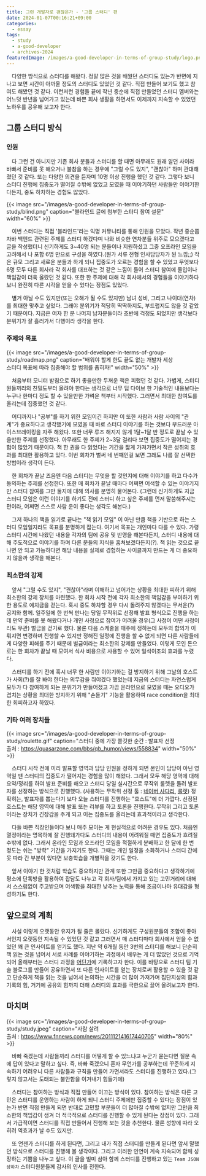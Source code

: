 ```yaml
---
title: 그런 개발자로 괜찮은가 - '그룹 스터디' 편
date: 2024-01-07T00:16:21+09:00
categories:
  - essay
tags: 
  - study
  - a-good-developer
  - archives-2024
featuredImage: /images/a-good-developer-in-terms-of-group-study/logo.png
---
```


　다양한 방식으로 스터디를 해왔다. 정말 많은 것을 배웠던 스터디도 있는가 반면에 지나고 보면 시간이 아까울 정도의 스터디도 있었던 것 같다. 직접 만들어 보기도 했고 참여도 해봤던 것 같다. 이런저런 경험들 끝에 작년 중순에 직접 만들었던 스터디 멤버와는 어느덧 반년을 넘어가고 있는데 바쁜 회사 생활을 하면서도 이제까지 지속할 수 있었던 노하우를 공유해 보고자 한다.

## 그룹 스터디 방식
### 인원
　다 그런 건 아니지만 기존 회사 분들과 스터디를 할 때면 아무래도 원래 알던 사이라 바빠서 준비를 못 해오거나 불참을 하는 경우에 "그럴 수도 있지", "괜찮아" 하며 관대해졌던 것 같다. 또는 다양한 의견을 듣자며 10명 이상 진행을 했던 것 같다. 그렇다 보니 스터디 진행에 집중도가 떨어질 수밖에 없었고 모였을 때 이야기하던 사람들만 이야기한다든지, 중도 하차하는 경험도 많았다.

{{< image src="/images/a-good-developer-in-terms-of-group-study/blind.png" caption="블라인드 글에 첨부한 스터디 참여 설문" width="60%" >}}

　이번 스터디는 직접 '블라인드'라는 익명 커뮤니티를 통해 인원을 모았다. 작년 중순쯤 자바 백엔드 관련된 주제를 스터디 하겠다며 나와 비슷한 연차분들 위주로 모으겠다고 글을 작성했더니 신기하게도 3~40명 되는 분들이나 지원하셨고 그중 오프라인 모임을 고려해서 나 포함 6명 만으로 구성을 하였다.(뭔가 서류 전형 인사담당자가 된 느낌;;) 작은 규모 그리고 새로운 분들과 하게 되니 집중도가 오르는 경험을 할 수 있었고 무엇보다 6명 모두 다른 회사라 각 회사를 대표하는 것 같은 느낌이 들어 스터디 참여에 몰입이나 책임감이 더욱 올랐던 것 같다. 또한 한 주제에 대해 각 회사에서의 경험들을 이야기하다 보니 완전히 다른 시각을 얻을 수 있다는 장점도 있었다.

　별거 아닐 수도 있지만(또는 오해가 될 수도 있지만) 남녀 성비, 그리고 나이대(연차)를 최대한 맞추고 싶었다. 그래야 분위기가 적당히 딱딱하지도, 부드럽지도 않을 것 같았기 때문이다. 지금은 여자 한 분 나머지 남자분들이라 초반에 걱정도 되었지만 생각보다 분위기가 잘 흘러가서 다행이라 생각을 한다.

### 주제와 목표

{{< image src="/images/a-good-developer-in-terms-of-group-study/roadmap.png" caption="배워야 할게 한도 끝도 없는 개발자 세상<br>스터디 목표에 따라 집중해야 할 범위를 좁히자!" width="50%" >}}

　처음부터 모니터 받침으로 하기 좋을만한 두꺼운 책은 피했던 것 같다. 가볍게, 스터디원들끼리의 친밀도부터 올려야 한다는 생각으로 너무 딥 다이브 한 기술적인 내용보다는 누구나 한마디 정도 할 수 있을만한 가벼운 책부터 시작했다. 그러면서 최대한 참여도를 올리는데 집중했던 것 같다.

　어디까지나 "공부"를 하기 위한 모임이긴 하지만 이 또한 사람과 사람 사이의 "관계"가 중요하다고 생각했기에 모였을 때 바로 스터디 이야기를 하는 것보다 부드러운 아이스브레이킹을 자주 해왔다. 또한 너무 루즈 해지지 않게 1달~1달 반 정도로 끝날 수 있을만한 주제를 선정했다. 아무래도 한 주제가 2~3달 걸리다 보면 집중도가 떨어지는 경험이 많았기 때문이다. 책 한 권을 다 읽었다는 기간을 짧게 가져가면서 작은 성취의 효과를 최대한 활용하고 있다. 이번 회차가 벌써 네 번째인걸 보면 그래도 나름 잘 선택한 방법이라 생각이 든다.

　한 회차가 끝날 즈음엔 다음 스터디는 무엇을 할 것인지에 대해 이야기를 하고 다수가 동의하는 주제를 선정한다. 또한 매 회차가 끝날 때마다 어쩌면 어색할 수 있는 이야기지만 스터디 참여를 그만 둘지에 대해 의사를 분명히 물어본다. (그런데 신기하게도 지금 스터디 모임은 이런 이야기를 하기도 전에 스터디 하고 싶은 주제를 먼저 말씀해주시는 편이라, 어쩌면 스스로 사람 운이 좋다는 생각도 해본다.)

　그저 하나의 책을 읽기로 끝나는 "책 읽기 모임" 이 아닌 만큼 책을 기반으로 하는 스터디 모임일지라도 목표를 분명하게 잡는다. 여기서 목표는 개인마다 다를 수 있다. 가령 스터디 시간에 나왔던 내용을 각자의 팀에 공유 및 반영을 해본다든지, 스터디 내용에 대해 주도적으로 이야기를 하며 다른 분들의 지식을 훔쳐보겠다든지(?). 책 읽는 것으로 끝나면 안 되고 가능하다면 해당 내용을 실제로 경험하는 사이클까지 만드는 게 더 중요하지 않을까 생각을 해본다.

### 최소한의 강제
　앞서 "그럴 수도 있지", "괜찮아"라며 이해하고 넘어가는 상황을 최대한 피하기 위해 최소한의 강제 장치를 마련했다. 한 회차 시작 전에 각자 최소한의 책임감을 부여하기 위한 용도로 예치금을 걷는다. 혹시 중도 하차할 경우 다시 돌려주지 않겠다는 무서운(?) 공지와 함께. 일주일에 한 번씩 만나는 당일 무작위로 선정해 발표 형식으로 진행을 하는데 만약 준비를 못 해왔다거나 개인 사정으로 참여가 어려울 경우(그 사정이 어떤 사정이라도 무관) 벌금을 걷기로 했다. 물론 다음 스케줄을 매주에 정하는데 모두의 합의가 이뤄지면 변경하며 진행할 수 있지만 정해진 일정에 진행을 할 수 없게 되면 다른 사람들에게 다양한 피해를 주기 때문에 벌금이라는 최소한의 강제를 만들었다. 이렇게 모인 돈으로는 한 회차가 끝날 때 모여서 식사 비용으로 사용할 수 있어 일석이조의 효과를 누렸다.

　스터디를 하기 전에 혹시 너무 한 사람만 이야기하는 걸 방지하기 위해 그날의 호스트가 사회(?)를 잘 봐야 한다는 의무감을 줘야겠다 했었는데 지금의 스터디는 자연스럽게 모두가 다 참여하게 되는 분위기가 만들어졌고 가끔 온라인으로 모였을 때는 오디오가 겹치는 상황을 최대한 방지하기 위해 "손들기" 기능을 활용하여 race condition을 최대한 회피하고자 하였다.

### 기타 여러 장치들

{{< image src="/images/a-good-developer-in-terms-of-group-study/roulette.gif" caption="스터디 중에 가장 쫄깃한 순간 : 발표자 선정<br>출처 : https://quasarzone.com/bbs/qb_humor/views/558834" width="50%" >}}


　스터디 시작 전에 미리 발표할 영역과 담당 인원을 정하게 되면 본인이 담당이 아닌 영역일 땐 스터디의 집중도가 떨어지는 경험을 많이 해왔다. 그래서 모두 해당 영역에 대해 요약/정리를 하여 발표 준비를 해오고 스터디 당일 실시간으로 무작위 룰렛을 돌려 발표자를 선정하는 방식으로 진행했다. (사용하는 무작위 선정 툴 : [네이버 사다리](https://search.naver.com/search.naver?ie=UTF-8&query=%EB%84%A4%EC%9D%B4%EB%B2%84+%EC%82%AC%EB%8B%A4%EB%A6%AC&sm=chr_hty), [룰렛](https://lazygyu.github.io/roulette/)) 정확히는, 발표자를 뽑는다기 보다 오늘 스터디를 진행하는 "호스트"에 더 가깝다. 선정된 호스트는 해당 영역에 대해 발표 또는 리뷰를 하고 토론을 진행한다. 무작위 그리고 토론이라는 장치가 긴장감을 주게 되고 이는 집중도를 올리는데 효과적이라고 생각한다.

　다들 바쁜 직장인들이다 보니 매주 모이는 게 현실적으로 어려운 경우도 있다. 처음엔 열정이라는 명목하에 잘 진행돼가다도 스터디의 내용이 어려워질 때면 집중도가 흐려질 수밖에 없다. 그래서 온라인 모임과 오프라인 모임을 적절하게 분배하고 한 달에 한 번 정도는 쉬는 "방학" 기간을 가지기도 한다. 그때는 개인 일정을 소화하거나 스터디 간에 못 따라 간 부분이 있다면 보충학습을 개별적을 갖기도 한다.

　앞서 이야기 한 것처럼 학습도 중요하지만 관계 또한 그만큼 중요하다고 생각하기에 평소에 단톡방을 활용하여 잡담도 나누고 각 회사/팀에서 가지고 있는 고민거리에 대해서 스스럼없이 주고받으며 어색함을 최대한 낮추는 노력을 통해 조금이나마 유대감을 형성하기도 한다.

## 앞으로의 계획
　사실 이렇게 오랫동안 유지가 될 줄은 몰랐다. 신기하게도 구성원분들의 조합이 좋아서인지 오랫동안 지속될 수 있었던 것 같고 그러면서 매 스터디마다 회사에서 얻을 수 없었던 꽤 큰 인사이트를 얻기도 했다. 지난 약 6개월 동안 3번의 스터디를 해보니 단순히 책 읽는 것을 넘어서 서로 사례를 이야기하는 과정에서 배우는 게 더 많았던 것으로 기억되어 올해부터는 스터디 과정을 [어딘가](https://github.com/team-json-delivery)에 기록하고자 한다. 이를 바탕으로 스터디 팀 기술 블로그를 만들어 공유하면서 또 다른 인사이트를 얻는 장치로써 활용할 수 있을 것 같고 단순하게 책을 읽는 것을 넘어서 논의하는 시간을 더 많이 가져가며 집단지성의 힘과 기록의 힘, 거기에 공유의 힘까지 더해 스터디의 효과를 극한으로 끌어 올려보고자 한다.

## 마치며
{{< image src="/images/a-good-developer-in-terms-of-group-study/study.jpeg" caption="사람 살려<br>출처 : https://www.fnnews.com/news/201112141617440705" width="80%" >}}

　바빠 죽겠는데 사람들끼리 스터디를 어떻게 할 수 있느냐고 누군가 묻는다면 질문 속에 답이 있다고 말하고 싶다. 즉, 바빠 죽겠으니 혼자 무언가를 공부하는데 꾸준하게 지속하기 어려우니 다른 사람들과 규칙을 만들어 가면서라도 스터디를 진행하고 있다.(그렇지 않고서는 도태되는 불안함을 이겨내기 힘들기에)

　스터디는 참여하는 방식과 직접 만들어 이끄는 방식이 있다. 참여하는 방식은 다른 고민은 스터디를 운영하는 사람이 하게 되니 스터디 주제에만 집중할 수 있다는 장점이 있는가 반면 직접 만들게 되면 반대로 고민할 부분들이 더 많아질 수밖에 없지만 그만큼 최소한의 책임감이 생겨 더 적극적으로 스터디를 진행할 수 있게 된다는 장점이 있다. 그래서 가급적이면 스터디를 직접 만들어서 진행해 보는 것을 추천한다. 물론 성향에 따라 오히려 역효과가 날 수도 있지만.

　또 언젠가 스터디를 하게 된다면, 그리고 내가 직접 스터디를 만들게 된다면 앞서 말했던 방식으로 스터디를 진행해 볼 생각이다. 그리고 이러한 인연이 계속 지속되어 함께 성장하는 기쁨을 나누고 싶다. 이 글을 빌미 삼아 함께 스터디를 진행하고 있는 `Team JSON 상하차` 스터디원분들께 감사의 인사를 전한다.